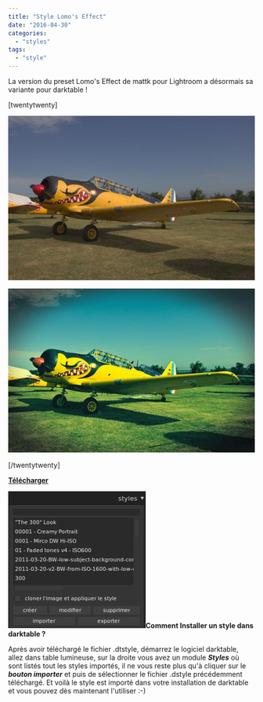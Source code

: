 ```yaml
---
title: "Style Lomo's Effect"
date: "2016-04-30"
categories: 
  - "styles"
tags: 
  - "style"
---
```


La version du preset Lomo's Effect de mattk pour Lightroom a désormais sa variante pour darktable !

\[twentytwenty\]

![](images/original.jpeg)

![](images/Lomos_Effect.jpeg)

\[/twentytwenty\]

 

**[Télécharger](/download/Styles/Lomo%27s%20Effect.dtstyle)**

**![installation-style](images/installation-style.jpeg)Comment Installer un style dans darktable ?**

Après avoir téléchargé le fichier .dtstyle, démarrez le logiciel darktable, allez dans table lumineuse, sur la droite vous avez un module **_Styles_** où sont listés tout les styles importés, il ne vous reste plus qu'à cliquer sur le _**bouton importer**_ et puis de sélectionner le fichier .dstyle précédemment téléchargé. Et voilà le style est importé dans votre installation de darktable et vous pouvez dès maintenant l'utiliser :-)
